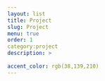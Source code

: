 ```yaml
---
layout: list
title: Project
slug: Project
menu: true
order: 1
category:project
description: >
	
accent_color: rgb(38,139,210)
---
```

